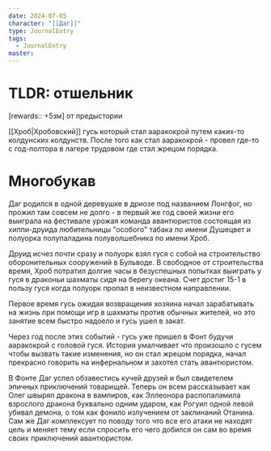```yaml
---
date: 2024-07-05
character: "[[Даг]]"
type: JournalEntry
tags:
  - JournalEntry
master:
---
```

# TLDR: отшельник
[rewards:: +5зм] от предыстории

[[Хроб|Хробовский]] гусь который стал ааракокрой путем каких-то колдунских колдунств.
После того как стал ааракокрой - провел где-то с год-полтора в лагере трудовом где стал жрецом порядка.

# Многобукав
Даг родился в одной деревушке в дриозе под названием Лонгфог, но прожил там совсем не долго - в первый же год своей жизни его выиграла на фестивале урожая команда авантюристов состоящая из хиппи-друида любительницы "особого" табака по имени Душецвет и полуорка полупаладина полуволшебника по имени Хроб.

Друид исчез почти сразу и полуорк взял гуся с собой на строительство оборонительных сооружений в Бульводе. В свободное от строительства время, Хроб потратил долгие часы в безуспешных попытках выиграть у гуся в драконьи шахматы сидя на берегу океана. Счет достиг 15-1 в пользу гуся когда полуорк пропал в неизвестном направлении. 

Первое время гусь ожидая возвращения хозяина начал зарабатывать на жизнь при помощи игр в шахматы против обычных жителей, но это занятие всем быстро надоело и гусь ушел в закат. 

Через год после этих событий - гусь уже пришел в Фонт будучи ааракокрой с головой гуся. История умалчивает что произошло с гусем чтобы вызвать такие изменения, но он стал жрецом порядка, начал прекрасно говорить на инфернальном и захотел стать авантюристом.

В Фонте Даг успел обзавестись кучей друзей и был свидетелем эпичных приключений товарищей. Теперь он всем рассказывает как Олег швырял дракона в вампиров, как Эллеонора распопаламила взрослого дракона буквально одним ударом, как Рогуил одной левой убивал демона, о том как фонило излучением от заклинаний Отанина. Сам же Даг комплексует по поводу того что все его атаки не находят цель и меняет тему если спросить его чего добился он сам во время своих приключений авантюристом.